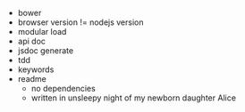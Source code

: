 
- bower
- browser version != nodejs version
- modular load
- api doc
- jsdoc generate
- tdd
- keywords
- readme
  + no dependencies
  + written in unsleepy night of my newborn daughter Alice